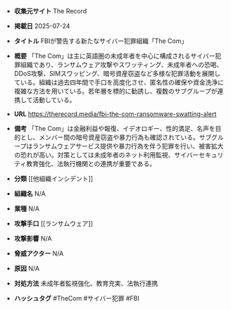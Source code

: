 - **収集元サイト**
The Record

- **掲載日**
2025-07-24

- **タイトル**
FBIが警告する新たなサイバー犯罪組織「The Com」

- **概要**
「The Com」は主に英語圏の未成年者を中心に構成されるサイバー犯罪組織であり、ランサムウェア攻撃やスワッティング、未成年者への恐喝、DDoS攻撃、SIMスワッピング、暗号資産窃盗など多様な犯罪活動を展開している。組織は過去四年間で手口を高度化させ、匿名性の確保や資金洗浄に複雑な方法を用いている。若年層を標的に勧誘し、複数のサブグループが連携して活動している。

- **URL**
https://therecord.media/fbi-the-com-ransomware-swatting-alert

- **備考**
「The Com」は金融利益や報復、イデオロギー、性的満足、名声を目的とし、メンバー間の暗号資産窃盗や暴力行為も確認されている。サブグループはランサムウェアサービス提供や暴力行為を伴う犯罪を行い、被害拡大の恐れが高い。対策としては未成年者のネット利用監視、サイバーセキュリティ教育強化、法執行機関との連携が重要である。

- **分類**
[[他組織インシデント]]

- **組織名**
N/A

- **業種**
N/A

- **攻撃手口**
[[ランサムウェア]]

- **攻撃影響**
N/A

- **脅威アクター**
N/A

- **原因**
N/A

- **対処方法**
未成年者監視強化、教育充実、法執行連携

- **ハッシュタグ**
#TheCom #サイバー犯罪 #FBI
